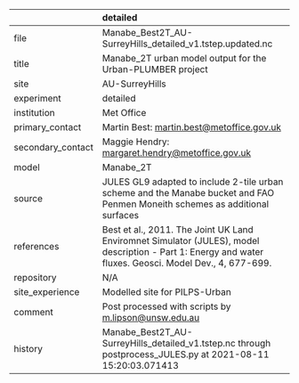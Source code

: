 |                   | detailed                                                                                                                                                |
|:------------------|:--------------------------------------------------------------------------------------------------------------------------------------------------------|
| file              | Manabe_Best2T_AU-SurreyHills_detailed_v1.tstep.updated.nc                                                                                               |
| title             | Manabe_2T urban model output for the Urban-PLUMBER project                                                                                              |
| site              | AU-SurreyHills                                                                                                                                          |
| experiment        | detailed                                                                                                                                                |
| institution       | Met Office                                                                                                                                              |
| primary_contact   | Martin Best: martin.best@metoffice.gov.uk                                                                                                               |
| secondary_contact | Maggie Hendry: margaret.hendry@metoffice.gov.uk                                                                                                         |
| model             | Manabe_2T                                                                                                                                               |
| source            | JULES GL9 adapted to include 2-tile urban scheme and the Manabe bucket and FAO Penmen Moneith schemes as additional surfaces                            |
| references        | Best et al., 2011. The Joint UK Land Enviromnet Simulator (JULES), model description - Part 1: Energy and water fluxes. Geosci. Model Dev., 4, 677-699. |
| repository        | N/A                                                                                                                                                     |
| site_experience   | Modelled site for PILPS-Urban                                                                                                                           |
| comment           | Post processed with scripts by m.lipson@unsw.edu.au                                                                                                     |
| history           | Manabe_Best2T_AU-SurreyHills_detailed_v1.tstep.nc through postprocess_JULES.py at 2021-08-11 15:20:03.071413                                            |
